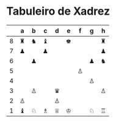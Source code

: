 # Tabuleiro de Xadrez

|   | a | b | c | d | e | f | g | h |
|---|---|---|---|---|---|---|---|---|
| 8 | ♜ | ♞ | ♝ |   | ♚ |   |   | ♜ |
| 7 | ♟ |   | ♟ |   |   |   |   | ♟ |
| 6 |   | ♟ |   |   |   |   | ♟ | ♞ |
| 5 |   |   |   |   |   | ♙ |   |   |
| 4 |   |   |   |   |   |   | ♙ |   |
| 3 |   | ♙ |   | ♛ |   |   |   | ♙ |
| 2 | ♙ |   |   | ♙ |   |   |   |   |
| 1 | ♝ | ♘ | ♗ | ♕ | ♔ |   | ♘ | ♖ |
